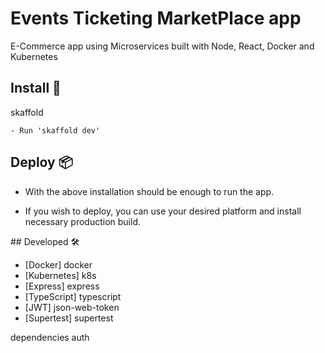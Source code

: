 # Events Ticketing MarketPlace app

E-Commerce app using Microservices built with Node, React, Docker and Kubernetes

## Install 🔧

skaffold

```
- Run 'skaffold dev'
```

## Deploy 📦

- With the above installation should be enough to run the app.

- If you wish to deploy, you can use your desired platform and install necessary production build.

## Developed 🛠️

- [Docker] docker
- [Kubernetes] k8s
- [Express] express
- [TypeScript] typescript
- [JWT] json-web-token
- [Supertest] supertest

dependencies
auth

